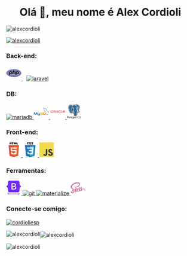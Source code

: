 
<h1 align="center">Olá 👋, meu nome é Alex Cordioli</h1>

<p align="left">
<img src="https://komarev.com/ghpvc/?username=alexcordioli&label=Profile%20views&color=0e75b6&style=flat"
alt="alexcordioli"/>
</p>

<p align="left">
<a href="https://github.com/ryo-ma/github-profile-trophy">
<img src="https://github-profile-trophy.vercel.app/?username=alexcordioli" alt="alexcordioli"/>
</a>
</p>


<h3 align="left">Back-end:</h3>

<p align="left">
<a href="https://www.php.net" target="_blank" rel="noreferrer">
<img src="https://raw.githubusercontent.com/devicons/devicon/master/icons/php/php-original.svg" alt="php"
width="40" height="40"/>
</a>
<a href="https://laravel.com/" target="_blank" rel="noreferrer">
<img src="https://laravel.com/img/logotype.min.svg" alt="laravel" width="40" height="40" style="margin-left: 10px"/>
</a>
</p>


<h3 align="left">DB:</h3>

<p align="left">
<a href="https://mariadb.org/" target="_blank" rel="noreferrer">
<img src="https://www.vectorlogo.zone/logos/mariadb/mariadb-icon.svg" alt="mariadb" width="40" height="40"/>
</a>
<a href="https://www.mysql.com/" target="_blank" rel="noreferrer">
<img src="https://raw.githubusercontent.com/devicons/devicon/master/icons/mysql/mysql-original-wordmark.svg"
alt="mysql" width="40" height="40"/>
</a>
<a href="https://www.oracle.com/" target="_blank" rel="noreferrer">
<img src="https://raw.githubusercontent.com/devicons/devicon/master/icons/oracle/oracle-original.svg"
alt="oracle" width="40" height="40"/>
</a>

<a href="https://www.postgresql.org" target="_blank" rel="noreferrer">
<img src="https://raw.githubusercontent.com/devicons/devicon/master/icons/postgresql/postgresql-original-wordmark.svg"
alt="postgresql" width="40" height="40"/>
</a>

</p>


<h3 align="left">Front-end:</h3>


<p align="left">
<a href="https://www.w3.org/html/" target="_blank" rel="noreferrer">
<img src="https://raw.githubusercontent.com/devicons/devicon/master/icons/html5/html5-original-wordmark.svg"
alt="html5" width="40" height="40"/>
</a>
<a href="https://www.w3schools.com/css/" target="_blank" rel="noreferrer">
<img src="https://raw.githubusercontent.com/devicons/devicon/master/icons/css3/css3-original-wordmark.svg"
alt="css3" width="40" height="40"/>
</a>
<a href="https://developer.mozilla.org/en-US/docs/Web/JavaScript" target="_blank" rel="noreferrer">
<img src="https://raw.githubusercontent.com/devicons/devicon/master/icons/javascript/javascript-original.svg"
alt="javascript" width="40" height="40"/>
</a>

</p>



<h3 align="left">Ferramentas:</h3>
<p align="left">


<a href="https://getbootstrap.com" target="_blank" rel="noreferrer">
<img src="https://raw.githubusercontent.com/devicons/devicon/master/icons/bootstrap/bootstrap-plain-wordmark.svg"
alt="bootstrap" width="40" height="40"/>
</a>

<a href="https://git-scm.com/" target="_blank" rel="noreferrer">
<img src="https://www.vectorlogo.zone/logos/git-scm/git-scm-icon.svg" alt="git" width="40" height="40"/>
</a>



<a href="https://materializecss.com/" target="_blank" rel="noreferrer">
<img src="https://raw.githubusercontent.com/prplx/svg-logos/5585531d45d294869c4eaab4d7cf2e9c167710a9/svg/materialize.svg"
alt="materialize" width="40" height="40"/>
</a>

<a href="https://sass-lang.com" target="_blank" rel="noreferrer">
<img src="https://raw.githubusercontent.com/devicons/devicon/master/icons/sass/sass-original.svg" alt="sass"
width="40" height="40"/>
</a>

</p>


<h3 align="left">Conecte-se comigo:</h3>
<p align="left">
<a href="https://instagram.com/cordioliesp" target="_blank">
<img align="center"
src="https://raw.githubusercontent.com/rahuldkjain/github-profile-readme-generator/master/src/images/icons/Social/instagram.svg"
alt="cordioliesp" height="30" width="40"/>
</a>
</p>

<p>
<img align="left"
src="https://github-readme-stats.vercel.app/api/top-langs?username=alexcordioli&show_icons=true&locale=pt-br&layout=compact"
alt="alexcordioli"/>
</p>

<p>
<img align="center" src="https://github-readme-stats.vercel.app/api?username=alexcordioli&show_icons=true&locale=pt-br"
alt="alexcordioli"/>
</p>

<p>
<img align="center" src="https://github-readme-streak-stats.herokuapp.com/?user=alexcordioli&locale=pt-br" alt="alexcordioli"/>
</p>
